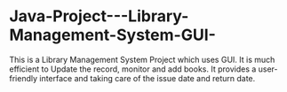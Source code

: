 # Java-Project---Library-Management-System-GUI-
This is a Library Management System Project which uses GUI. It is much efficient to Update the record, monitor and add books. It provides a user-friendly interface and taking care of the issue date and return date. 
